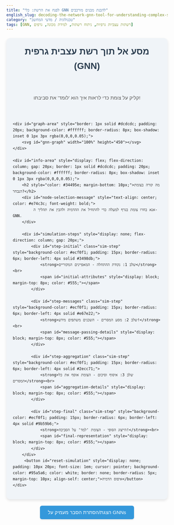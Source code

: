 ```yaml
---
title: "לפנח את הרשת: כלי GNN להבנת מבנים מורכבים"
english_slug: decoding-the-network-gnn-tool-for-understanding-complex-structures
category: "טכנולוגיה / מדעי המחשב"
tags: [GNN, רשתות עצביות גרפיות, ניתוח רשתות, למידת מכונה, גרפים]
---
```

<div id="gnn-app-container" style="display: flex; flex-direction: column; gap: 30px; max-width: 900px; margin: 20px auto; font-family: 'Arial', sans-serif; background-color: #f0f4f8; padding: 20px; border-radius: 12px; box-shadow: 0 4px 8px rgba(0, 0, 0, 0.1);">
    <h1 style="text-align: center; color: #2c3e50; margin-top: 0;">מסע אל תוך רשת עצבית גרפית (GNN)</h1>
    <p style="text-align: center; color: #555; font-size: 1.1em;">קליק על צומת כדי לראות איך הוא 'לומד' את סביבתו!</p>

    <div id="graph-area" style="border: 1px solid #dcdcdc; padding: 20px; background-color: #ffffff; border-radius: 8px; box-shadow: inset 0 1px 3px rgba(0,0,0,0.05);">
        <svg id="gnn-graph" width="100%" height="450"></svg>
    </div>

    <div id="info-area" style="display: flex; flex-direction: column; gap: 20px; border: 1px solid #dcdcdc; padding: 20px; background-color: #ffffff; border-radius: 8px; box-shadow: inset 0 1px 3px rgba(0,0,0,0.05);">
        <h2 style="color: #34495e; margin-bottom: 10px;">מה קורה בצומת הנבחר?</h2>
        <div id="node-selection-message" style="text-align: center; color: #e74c3c; font-weight: bold;">
             אנא בחרו צומת בגרף למעלה כדי להתחיל את ההדמיה ולהבין את תהליך ה-GNN.
        </div>

        <div id="simulation-steps" style="display: none; flex-direction: column; gap: 20px;">
            <div id="step-initial" class="sim-step" style="background-color: #ecf0f1; padding: 15px; border-radius: 6px; border-left: 4px solid #3498db;">
                <strong>שלב 1: נקודת ההתחלה - המאפיינים המקוריים</strong><br>
                <span id="initial-attributes" style="display: block; margin-top: 8px; color: #555;"></span>
            </div>

            <div id="step-messages" class="sim-step" style="background-color: #ecf0f1; padding: 15px; border-radius: 6px; border-left: 4px solid #e67e22;">
                <strong>שלב 2: מסע המסרים - השכנים משתפים מידע!</strong><br>
                <span id="message-passing-details" style="display: block; margin-top: 8px; color: #555;"></span>
            </div>

            <div id="step-aggregation" class="sim-step" style="background-color: #ecf0f1; padding: 15px; border-radius: 6px; border-left: 4px solid #2ecc71;">
                <strong>שלב 3: איסוף וסיכום - הצומת אוסף את כל המסרים</strong><br>
                <span id="aggregation-details" style="display: block; margin-top: 8px; color: #555;"></span>
            </div>

            <div id="step-final" class="sim-step" style="background-color: #ecf0f1; padding: 15px; border-radius: 6px; border-left: 4px solid #9b59b6;">
                <strong>הייצוג הסופי - הצומת 'למד' על הסביבה!</strong><br>
                <span id="final-representation" style="display: block; margin-top: 8px; color: #555;"></span>
            </div>
        </div>
         <button id="reset-simulation" style="display: none; padding: 10px 20px; font-size: 1em; cursor: pointer; background-color: #95a5a6; color: white; border: none; border-radius: 5px; margin-top: 10px; align-self: center;">איפוס הדמיה</button>
    </div>
</div>

<style>
    /* General Styling */
    #gnn-app-container {
        font-family: 'Arial', sans-serif;
        line-height: 1.6;
    }

    /* SVG Styling */
    .node {
        cursor: pointer;
        stroke: #ffffff;
        stroke-width: 2px;
        transition: r 0.2s ease, fill 0.3s ease, stroke-width 0.3s ease;
        filter: drop-shadow(0 1px 2px rgba(0,0,0,0.2));
    }

    .node:hover {
        r: 22px !important; /* Slightly larger on hover */
        stroke-width: 3px;
    }

    .node-selected {
        stroke: #c0392b; /* Darker red */
        stroke-width: 4px;
        fill: #e74c3c; /* Brighter red */
        filter: drop-shadow(0 2px 4px rgba(0,0,0,0.3));
    }

    .node-neighbor {
        stroke: #27ae60; /* Darker green */
        stroke-width: 3px;
        fill: #2ecc71; /* Brighter green */
    }

     .node-initial {
        fill: #3498db; /* Blue */
    }

    .edge {
        stroke: #bdc3c7; /* Light grey */
        stroke-opacity: 0.8;
        stroke-width: 2px;
        transition: stroke-width 0.3s ease, stroke 0.3s ease;
    }

    /* Edge highlighting for selected node's connections */
     .edge-connected {
        stroke: #34495e; /* Darker edge */
        stroke-width: 3px;
     }


    .node-label {
        text-anchor: middle;
        dominant-baseline: central;
        font-family: sans-serif;
        font-size: 12px;
        fill: #34495e; /* Dark text */
        pointer-events: none; /* Prevent label from interfering with node click */
        font-weight: bold;
    }

    .attribute-text {
        text-anchor: middle;
        dominant-baseline: central;
        font-family: monospace;
        font-size: 11px;
        fill: #2c3e50; /* Darker text */
        pointer-events: none;
        font-weight: bold;
    }

    /* Simulation Info Styling */
    .sim-step {
        opacity: 0; /* Start hidden */
        transform: translateY(20px);
        transition: opacity 0.5s ease-out, transform 0.5s ease-out;
    }

    .sim-step.visible {
        opacity: 1;
        transform: translateY(0);
    }

    /* Message Animation Styling */
    @keyframes sendMessage {
        0% { opacity: 1; r: 5; fill: #e67e22; }
        50% { opacity: 1; }
        100% { opacity: 0; transform: translate(0, 0); r: 3; fill: #e67e22;}
    }

    .message-circle {
        r: 5;
        fill: #e67e22; /* Orange */
        opacity: 0;
        pointer-events: none;
    }
    /* Note: SVG animations using SMIL or CSS @keyframes on path are complex within strict style tag.
             Using JS to update position is more feasible here and fits the constraints.
             The @keyframes above is a placeholder if we were doing simple opacity/size, actual movement is via JS. */


    /* Explanation Toggle Button */
    #toggle-explanation {
        display: block;
        margin: 20px auto;
        padding: 12px 25px;
        font-size: 1.1em;
        cursor: pointer;
        background-color: #3498db; /* Blue */
        color: white;
        border: none;
        border-radius: 6px;
        transition: background-color 0.3s ease, transform 0.1s ease;
        box-shadow: 0 2px 4px rgba(0, 0, 0, 0.1);
    }
    #toggle-explanation:hover {
        background-color: #2980b9; /* Darker blue */
    }
    #toggle-explanation:active {
        transform: scale(0.98);
    }


    /* Full Explanation Styling */
    #full-explanation {
        display: none;
        max-width: 800px;
        margin: 20px auto;
        line-height: 1.7;
        background-color: #ffffff;
        padding: 25px;
        border-radius: 8px;
        box-shadow: 0 2px 6px rgba(0, 0, 0, 0.1);
        color: #333;
    }

    #full-explanation h2, #full-explanation h3 {
        color: #2c3e50;
        margin-top: 20px;
        margin-bottom: 10px;
        border-bottom: 1px solid #eee;
        padding-bottom: 5px;
    }

     #full-explanation ul, #full-explanation ol {
        margin-bottom: 15px;
     }

     #full-explanation li {
        margin-bottom: 8px;
     }

     #full-explanation code {
        background-color: #eef;
        padding: 2px 5px;
        border-radius: 4px;
        font-family: Consolas, Monaco, 'Andale Mono', 'Ubuntu Mono', monospace;
     }
</style>

<button id="toggle-explanation">הצגת/הסתרת הסבר מעמיק על GNNs</button>

<div id="full-explanation">
    # לפנח את הרשת: מסע אל תוך רשתות עצביות גרפיות (GNNs)

    איך בינה מלאכותית מצליחה לפצח את הקשרים הסבוכים שמרכיבים את העולם שלנו - מחברויות בפייסבוק ועד מבנה מולקולות שיכולות לשנות את עתיד הרפואה? הכל מתחיל בהבנה עמוקה של מבנים רשתיים, וכאן נכנסות לתמונה ה-**רשתות העצביות הגרפיות (GNNs)**! הן הגיבורות של ניתוח מבנים מורכבים, והן לומדות לייצג מידע בצורה גאונית שמשקפת לא רק "מי אתה" (המאפיינים שלך), אלא גם "מי לידך ואיך אתה מחובר אליהם" (מבנה הגרף).

    <h2>הסבר מעמיק: חשיפת הקסם שמאחורי GNNs</h2>

    <h3>גרפים סביבנו: עולם של צמתים וקשרים</h3>
    דמיינו את העולם לא כרשימה של דברים, אלא כרשת עצומה של ישויות (צמתים) שמחוברות ביניהן (קשתות). ככה בדיוק עובד גרף! צמתים יכולים להיות אנשים, ערים, מילים, אטומים - כל דבר! קשתות יכולות להיות חברויות, כבישים, קשרי שפה, קשרים כימיים. הגרפים נמצאים בכל מקום:
    <ul>
        <li>**ברשתות חברתיות:** אתם (צומת) וחברים שלכם (עוד צמתים), מחוברים בקשתות של חברות.</li>
        <li>**בעולם הכימיה:** אטומי פחמן, מימן, חמצן (צמתים) מחוברים בקשרים קוולנטיים (קשתות) ויוצרים מולקולות.</li>
        <li>**במפות דרכים:** ערים (צמתים) מחוברות על ידי כבישים ומסילות (קשתות).</li>
        <li>**בעולם האינטרנט:** דפי אינטרנט (צמתים) מקושרים באמצעות לינקים (קשתות).</li>
    </ul>

    <h3>האתגר הגרפי: למה AI רגיל לא מספיק?</h3>
    רשתות עצביות "רגילות" (כמו אלה שמזהות חתולים בתמונות) עובדות מעולה על נתונים מסודרים ומאורגנים כמו תמונות (רשת פיקסלים) או טקסט (סדרת מילים). אבל גרפים? הם כאוטיים ושונים זה מזה לחלוטין! לצומת אחד יש מעט שכנים, לאחר יש המון. אין סדר קבוע. איך נכניס מבנה כזה למודל AI שרגיל לרשתות או סדרות? זה האתגר העיקרי, וה-GNNs נולדו כדי לפתור אותו.

    <h3>הקונספט הגאוני: ייצוגים שלומדים מהשכנים</h3>
    הפילוסופיה של GNN פשוטה ויפה: כדי להבין צומת מסוים, לא מספיק להסתכל רק על המאפיינים שלו. צריך "להקשיב" גם לשכנים שלו - כי הם משפיעים עליו! GNN בונה ייצוג (וקטור מספרים) לכל צומת, והייצוג הזה הוא כמו תמצית מרוכזת של המאפיינים המקוריים של הצומת *ומאפייני השכנים שלו*. איך זה קורה? דרך תהליך קסום שנקרא **'העברת מסרים'**.

    <h3>Message Passing: הלב הפועם של ה-GNN</h3>
    דמיינו את הגרף כרשת חברתית ענקית שבה כולם מדברים עם השכנים הקרובים שלהם. בתהליך ה-Message Passing, בכל "סבב" (שכבה ב-GNN), כל צומת עושה שלושה דברים:

    <ol>
        <li>**יצירת מסר (Message):** כל שכן $u$ של צומת $v$ יוצר "מסר" ($m_{u \to v}$) שמבוסס על ההבנה הנוכחית שלו (הייצוג שלו באותו רגע). אפשר לחשוב על זה כמו "היי, זה מה שאני יודע על עצמי נכון לעכשיו!". ב-GNN אמיתי, זה נעשה עם פונקציה מורכבת שלומדת מנתונים.</li>
        <li>**איסוף וסיכום (Aggregation):** הצומת $v$ מקבל את כל המסרים שנשלחו אליו מכל השכנים שלו. הוא אוסף אותם ומשלב אותם יחד בצורה חכמה (למשל, סוכם אותם, מחשב ממוצע, או לוקח את המקסימום). החוכמה היא שזה עובד בלי קשר לסדר שבו המסרים הגיעו!</li>
        <li>**עדכון (Update):** לבסוף, הצומת $v$ לוקח את המידע המסוכם מהשכנים, ומשלב אותו עם הידע הקודם שלו (הייצוג שלו מלפני השלב הזה). הוא מעדכן את הייצוג הפנימי שלו לגרסה חדשה ועשירה יותר, שמשקפת עכשיו גם את הסביבה המיידית שלו.</li>
    </ol>
    שלב ה-Aggregation (שלב 2) הוא קריטי! הוא חייב להיות פונקציה סימטרית, כזו שלא משנה לה הסדר של השכנים או המסרים (כמו סכום או ממוצע).

    <h3>עומק הרשת: 'לראות' רחוק יותר בגרף</h3>
    מה קורה אם בונים GNN עם כמה שכבות? כל שכבה היא כמו עוד סבב של 'העברת מסרים'. בשכבה הראשונה, צומת לומד מהשכנים במרחק קשת אחת. בשכבה השנייה, הוא מקבל מסרים משכנים שכבר הספיקו לשלב מידע מהשכנים *שלהם*. כלומר, לאחר שתי שכבות, הצומת כבר מקבל מידע משכנים שנמצאים במרחק של עד שתי קשתות ממנו! ככל שהרשת עמוקה יותר, כך הצומת יכול 'לראות' ולהטמיע מידע מסביבה רחבה יותר בגרף.

    <h3>הצלחה מסחררת: איפה GNNs מככבות?</h3>
    GNNs הן לא רק תיאוריה יפה, הן שינו את פני המחקר והפיתוח בתחומים רבים:
    <ul>
        <li>**רשתות חברתיות:** להמליץ לכם על חברים חדשים, לזהות קהילות, או לזהות תוכן זדוני.</li>
        <li>**גילוי תרופות וחקר מולקולות:** לנבא האם מולקולה פוטנציאלית תהיה יעילה כתרופה, או לזהות חלבונים דומים.</li>
        <li>**מערכות המלצה:** להמליץ לכם על סרטים בנטפליקס או מוצרים באמזון על בסיס הרגלי הצפייה/קנייה של אנשים דומים לכם (גרף של משתמשים ופריטים).</li>
        <li>**תחבורה ולוגיסטיקה:** לחזות עומסי תנועה, לתכנן מסלולים אופטימליים.</li>
        <li>**מעבר לתמונות:** לנתח קשרים בין אובייקטים בתמונה (למשל, לזהות ש"אדם" יושב על "כיסא" שנמצא ליד "שולחן").</li>
    </ul>

    <h3>בשורה התחתונה: ללמוד מהקשרים</h3>
    GNNs הן כלי מהפכני שמאפשר למודלים ללמוד לא רק ממאפיינים בודדים אלא גם מהקשרים המורכבים בתוך מבנים רשתיים. תהליך העברת המסרים הייחודי שלהן מאפשר לכל צומת לבנות ייצוג עשיר שמכיל סיכום חכם של כל הסביבה הגרפית הרלוונטית לו. זהו צעד עצום בהתקדמות הבינה המלאכותית לקראת הבנה עמוקה יותר של העולם המחובר שבו אנו חיים.
</div>

<script>
    document.addEventListener('DOMContentLoaded', () => {
        const svg = document.getElementById('gnn-graph');
        const nodeSelectionMessage = document.getElementById('node-selection-message');
        const simulationStepsDiv = document.getElementById('simulation-steps');
        const initialAttributesSpan = document.getElementById('initial-attributes');
        const messagePassingDetailsSpan = document.getElementById('message-passing-details');
        const aggregationDetailsSpan = document.getElementById('aggregation-details');
        const finalRepresentationSpan = document.getElementById('final-representation');
        const toggleButton = document.getElementById('toggle-explanation');
        const explanationDiv = document.getElementById('full-explanation');
        const resetButton = document.getElementById('reset-simulation');

        // Simple Graph Data (Nodes with attributes, Edges) - Positioned for better visibility
        const nodes = [
            { id: 'A', x: 150, y: 100, attribute: 5, initialAttribute: 5 },
            { id: 'B', x: 400, y: 80, attribute: 3, initialAttribute: 3 },
            { id: 'C', x: 650, y: 100, attribute: 7, initialAttribute: 7 },
            { id: 'D', x: 250, y: 250, attribute: 2, initialAttribute: 2 },
            { id: 'E', x: 550, y: 250, attribute: 8, initialAttribute: 8 },
            { id: 'F', x: 300, y: 400, attribute: 4, initialAttribute: 4 },
            { id: 'G', x: 500, y: 400, attribute: 6, initialAttribute: 6 }
        ];

        const edges = [
            { source: 'A', target: 'B' },
            { source: 'A', target: 'D' },
            { source: 'B', target: 'C' },
            { source: 'B', target: 'E' },
            { source: 'C', target: 'E' },
            { source: 'D', target: 'E' },
            { source: 'D', target: 'F' },
            { source: 'E', target: 'G' },
            { source: 'F', target: 'G' }
        ];

        const nodeMap = new Map(nodes.map(node => [node.id, node]));

        // Store SVG elements by node ID
        const svgElements = {}; // { node: { circle, label, attributeText }, edge: { source-target: line } }

        function drawGraph() {
            svg.innerHTML = ''; // Clear previous graph
            svgElements.node = {};
            svgElements.edge = {};

            // Draw Edges first
            edges.forEach(edge => {
                const sourceNode = nodeMap.get(edge.source);
                const targetNode = nodeMap.get(edge.target);
                const line = document.createElementNS('http://www.w3.org/2000/svg', 'line');
                line.setAttribute('x1', sourceNode.x);
                line.setAttribute('y1', sourceNode.y);
                line.setAttribute('x2', targetNode.x);
                line.setAttribute('y2', targetNode.y);
                line.classList.add('edge');
                line.setAttribute('data-source', edge.source);
                line.setAttribute('data-target', edge.target);
                svgElements.edge[`${edge.source}-${edge.target}`] = line;
                svg.appendChild(line);
            });

            // Draw Nodes second (so they are on top)
            nodes.forEach(node => {
                const circle = document.createElementNS('http://www.w3.org/2000/svg', 'circle');
                circle.setAttribute('cx', node.x);
                circle.setAttribute('cy', node.y);
                circle.setAttribute('r', 20);
                circle.setAttribute('fill', '#3498db'); // Default blue
                circle.setAttribute('data-node-id', node.id);
                circle.classList.add('node', 'node-initial'); // Add initial class

                const textLabel = document.createElementNS('http://www.w3.org/2000/svg', 'text');
                textLabel.setAttribute('x', node.x);
                textLabel.setAttribute('y', node.y - 28);
                textLabel.textContent = `ID: ${node.id}`;
                textLabel.classList.add('node-label');

                const textAttribute = document.createElementNS('http://www.w3.org/2000/svg', 'text');
                textAttribute.setAttribute('x', node.x);
                textAttribute.setAttribute('y', node.y + 5);
                textAttribute.textContent = `${node.attribute}`; // Display attribute
                textAttribute.classList.add('attribute-text');

                svgElements.node[node.id] = { circle, label: textLabel, attributeText: textAttribute };

                svg.appendChild(circle);
                svg.appendChild(textLabel);
                svg.appendChild(textAttribute);

                circle.addEventListener('click', handleNodeClick);
            });
        }

        function getNeighbors(nodeId) {
            const neighbors = new Set();
            edges.forEach(edge => {
                if (edge.source === nodeId) {
                    neighbors.add(edge.target);
                } else if (edge.target === nodeId) {
                    neighbors.add(edge.source);
                }
            });
            return Array.from(neighbors);
        }

        function getEdgesConnectedToNode(nodeId) {
             return edges.filter(edge => edge.source === nodeId || edge.target === nodeId);
        }

        let simulationTimeout = null; // To hold timeout IDs for clearing

        function resetSimulationState() {
            // Clear any ongoing animations or timeouts
            if (simulationTimeout) clearTimeout(simulationTimeout);
             svg.querySelectorAll('.message-circle').forEach(msg => msg.remove()); // Remove message circles

            // Reset node/edge styles
            svg.querySelectorAll('.node').forEach(nodeEl => {
                nodeEl.classList.remove('node-selected', 'node-neighbor');
                 nodeEl.classList.add('node-initial'); // Reset to default fill
                 const nodeId = nodeEl.getAttribute('data-node-id');
                 svgElements.node[nodeId].attributeText.textContent = nodeMap.get(nodeId).initialAttribute; // Reset attribute text
            });
             svg.querySelectorAll('.edge').forEach(edgeEl => {
                 edgeEl.classList.remove('edge-connected');
             });


            // Reset info area
            nodeSelectionMessage.style.display = 'block';
            simulationStepsDiv.style.display = 'none';
            document.querySelectorAll('.sim-step').forEach(step => step.classList.remove('visible'));
            resetButton.style.display = 'none';
        }


        function simulateGNN(selectedNodeId) {
            resetSimulationState(); // Start simulation with a clean slate

            const selectedNode = nodeMap.get(selectedNodeId);
            const neighbors = getNeighbors(selectedNodeId);
            const selectedNodeSvg = svgElements.node[selectedNodeId].circle;

            // Highlight selected node and neighbors immediately
            selectedNodeSvg.classList.remove('node-initial');
            selectedNodeSvg.classList.add('node-selected');
            neighbors.forEach(neighborId => {
                svgElements.node[neighborId].circle.classList.remove('node-initial');
                svgElements.node[neighborId].circle.classList.add('node-neighbor');
            });

            // Highlight relevant edges
            getEdgesConnectedToNode(selectedNodeId).forEach(edge => {
                 const edgeKey = edge.source < edge.target ? `${edge.source}-${edge.target}` : `${edge.target}-${edge.source}`; // Handle undirected
                 const edgeEl = svg.querySelector(`[data-source='${edge.source}'][data-target='${edge.target}'], [data-source='${edge.target}'][data-target='${edge.source}']`); // Find the line element
                 if (edgeEl) edgeEl.classList.add('edge-connected');
            });


            nodeSelectionMessage.style.display = 'none';
            simulationStepsDiv.style.display = 'flex';
             resetButton.style.display = 'block';


            // --- Simulation Steps with Animations ---

            // Step 1: Initial State
            simulationTimeout = setTimeout(() => {
                const initialText = `
                    <span style="color:#3498db; font-weight:bold;">הצומת הנבחר (${selectedNodeId})</span> מתחיל עם המאפיין: <strong style="color:#2c3e50;">${selectedNode.initialAttribute}</strong>.<br>
                    שכניו: ${neighbors.map(id => `<span style="color:#2ecc71; font-weight:bold;">${id}</span> (מאפיין: <strong style="color:#2c3e50;">${nodeMap.get(id).initialAttribute}</strong>)`).join(', ')}.
                `;
                initialAttributesSpan.innerHTML = initialText;
                document.getElementById('step-initial').classList.add('visible');
            }, 500); // Delay for initial highlighting visibility

            // Step 2: Message Passing Animation
            simulationTimeout = setTimeout(() => {
                 messagePassingDetailsSpan.innerHTML = `
                    כל שכן <span style="color:#2ecc71; font-weight:bold;">מעביר את המאפיין שלו</span> לכיוון הצומת הנבחר (${selectedNodeId}):<br>
                    ${neighbors.map(id => `<span style="color:#2ecc71; font-weight:bold;">${id}</span> שולח מסר עם הערך <strong style="color:#2c3e50;">${nodeMap.get(id).initialAttribute}</strong>.`).join('<br>')}
                `;
                document.getElementById('step-messages').classList.add('visible');

                // Animate messages
                neighbors.forEach((neighborId, index) => {
                    const neighborNode = nodeMap.get(neighborId);
                    const msgCircle = document.createElementNS('http://www.w3.org/2000/svg', 'circle');
                    msgCircle.setAttribute('cx', neighborNode.x);
                    msgCircle.setAttribute('cy', neighborNode.y);
                    msgCircle.setAttribute('r', 8); // Size of message circle
                    msgCircle.setAttribute('fill', '#e67e22'); // Orange message color
                    msgCircle.classList.add('message-circle');
                    svg.appendChild(msgCircle);

                    // Simple JS animation: Move from neighbor to selected node
                    const start = { x: neighborNode.x, y: neighborNode.y };
                    const end = { x: selectedNode.x, y: selectedNode.y };
                    const duration = 800; // ms
                    const startTime = performance.now();

                    function animateMessage(currentTime) {
                        const elapsed = currentTime - startTime;
                        const progress = Math.min(elapsed / duration, 1);
                        const easedProgress = progress * (2 - progress); // Ease-out effect

                        const currentX = start.x + (end.x - start.x) * easedProgress;
                        const currentY = start.y + (end.y - start.y) * easedProgress;

                        msgCircle.setAttribute('cx', currentX);
                        msgCircle.setAttribute('cy', currentY);
                        msgCircle.style.opacity = 1; // Make visible

                        if (progress < 1) {
                            requestAnimationFrame(animateMessage);
                        } else {
                             // Message reached destination, maybe a small pulse or just remove
                             msgCircle.style.opacity = 0; // Fade out or remove
                             setTimeout(() => msgCircle.remove(), 100); // Remove element after fade
                        }
                    }
                    setTimeout(() => requestAnimationFrame(animateMessage), index * 200); // Stagger message animations
                });

            }, 2000); // Delay after step 1 is visible

            // Step 3: Aggregation & Update Calculation
            simulationTimeout = setTimeout(() => {
                const neighborAttributes = neighbors.map(id => nodeMap.get(id).initialAttribute);
                const aggregatedMessageValue = neighborAttributes.reduce((sum, attr) => sum + attr, 0);
                 const finalValue = aggregatedMessageValue + selectedNode.initialAttribute; // Simplified GCN-like sum

                 aggregationDetailsSpan.innerHTML = `
                    הצומת אוסף את המסרים (<strong style="color:#2c3e50;">${neighborAttributes.join(' + ')}</strong>) ומסכם אותם.<br>
                    סכום המסרים מהשכנים: <strong style="color:#2c3e50;">${aggregatedMessageValue}</strong>.
                    <br>לאחר מכן הוא משלב את הסכום עם המאפיין המקורי שלו (<strong style="color:#2c3e50;">${selectedNode.initialAttribute}</strong>).
                `;
                 document.getElementById('step-aggregation').classList.add('visible');

                 // Optional: Add a visual aggregation cue on the selected node (e.g., pulse)
                 selectedNodeSvg.style.transition = 'transform 0.3s ease-in-out';
                 selectedNodeSvg.style.transform = 'scale(1.1)';
                 setTimeout(() => selectedNodeSvg.style.transform = 'scale(1)', 300);


            }, 4000); // Delay after message passing animation ends

            // Step 4: Final Representation Update (Visual & Text)
            simulationTimeout = setTimeout(() => {
                const neighborAttributes = neighbors.map(id => nodeMap.get(id).initialAttribute);
                const aggregatedMessageValue = neighborAttributes.reduce((sum, attr) => sum + attr, 0);
                const finalValue = aggregatedMessageValue + selectedNode.initialAttribute; // Simplified GCN-like sum

                finalRepresentationSpan.innerHTML = `
                    מאפיין הצומת המעודכן (לאחר 'שכבת' GNN אחת) הוא: <strong style="color:#9b59b6; font-size: 1.2em;">${finalValue}</strong>.
                    <br>הייצוג החדש מכיל מידע גם מהצומת עצמו וגם מהשכנים הישירים שלו!
                `;
                document.getElementById('step-final').classList.add('visible');

                // Visually update the attribute text near the node
                const attributeTextElement = svgElements.node[selectedNodeId].attributeText;
                 attributeTextElement.textContent = finalValue; // Update the text
                 attributeTextElement.style.fill = '#9b59b6'; // Change color
                 attributeTextElement.style.fontWeight = 'bold'; // Make bold
                 attributeTextElement.style.transition = 'fill 0.5s ease-out, font-size 0.5s ease-out';
                 attributeTextElement.style.fontSize = '14px'; // Make slightly larger

                 // Optional: Pulse the node color slightly
                 selectedNodeSvg.style.transition = 'fill 0.5s ease-in-out';
                 selectedNodeSvg.style.fill = '#9b59b6'; // Purple color for final state
                 setTimeout(() => {
                     // Optional: Revert to selected color or keep final
                     selectedNodeSvg.style.transition = 'fill 0.3s ease, stroke 0.3s ease, stroke-width 0.3s ease'; // Reset transition
                     selectedNodeSvg.style.fill = '#e74c3c'; // Back to selected color
                 }, 500);


            }, 6000); // Delay after aggregation step

        }

        // Event handler for node clicks
        function handleNodeClick(event) {
            const clickedCircle = event.target;
            const selectedNodeId = clickedCircle.getAttribute('data-node-id');
            simulateGNN(selectedNodeId);
        }

        // Toggle explanation visibility
        toggleButton.addEventListener('click', () => {
            const isHidden = explanationDiv.style.display === 'none';
            explanationDiv.style.display = isHidden ? 'block' : 'none';
            toggleButton.textContent = isHidden ? 'הסתר הסבר מעמיק על GNNs' : 'הצגת/הסתרת הסבר מעמיק על GNNs';
        });

        // Reset button
        resetButton.addEventListener('click', () => {
            resetSimulationState();
            nodeSelectionMessage.style.display = 'block'; // Ensure initial message reappears
             resetButton.style.display = 'none';
        });


        // Initial drawing of the graph
        drawGraph();
    });
</script>
```